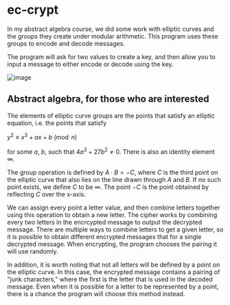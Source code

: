 # ec-crypt

In my abstract algebra course, we did some work with elliptic curves and the groups they create under modular arithmetic. This program uses these groups to encode and decode messages.

The program will ask for two values to create a key, and then allow you to input a message to either encode or decode using the key.

![image](https://github.com/user-attachments/assets/34b379b9-f1e6-41f3-afeb-bd4aff899615)

## Abstract algebra, for those who are interested
The elements of elliptic curve groups are the points that satisfy an elliptic equation, i.e. the points that satisfy

$y^2 \equiv x^3 + ax + b \pmod{n}$ 

for some $a, \ b$, such that $4a^3 + 27b^2 \neq 0$. There is also an identity element $\infty$.

The group operation is defined by $A \cdot B = -C$, where $C$ is the third point on the elliptic curve that also lies on the line drawn through $A$ and $B$. If no such point exists, we define $C$ to be $\infty$. The point $-C$ is the point obtained by reflecting $C$ over the x-axis.

We can assign every point a letter value, and then combine letters together using this operation to obtain a new letter. The cipher works by combining every two letters in the encrcypted message to output the decrypted message. There are multiple ways to combine letters to get a given letter, so it is possible to obtain different encrypted messages that for a single decrypted message. When encrypting, the program chooses the pairing it will use randomly.

In addition, it is worth noting that not all letters will be defined by a point on the elliptic curve. In this case, the encrypted message contains a pairing of "junk characters," where the first is the letter that is used in the decoded message. Even when it is possible for a letter to be represented by a point, there is a chance the program will choose this method instead.
